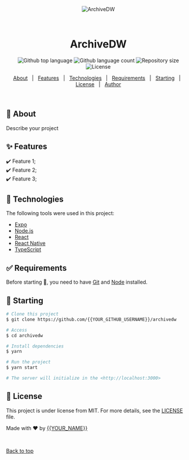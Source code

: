 <div align="center" id="top"> 
  <img src="./.github/app.gif" alt="ArchiveDW" />

  &#xa0;

  <!-- <a href="https://archivedw.netlify.app">Demo</a> -->
</div>

<h1 align="center">ArchiveDW</h1>

<p align="center">
  <img alt="Github top language" src="https://img.shields.io/github/languages/top/{{YOUR_GITHUB_USERNAME}}/archivedw?color=56BEB8">

  <img alt="Github language count" src="https://img.shields.io/github/languages/count/{{YOUR_GITHUB_USERNAME}}/archivedw?color=56BEB8">

  <img alt="Repository size" src="https://img.shields.io/github/repo-size/{{YOUR_GITHUB_USERNAME}}/archivedw?color=56BEB8">

  <img alt="License" src="https://img.shields.io/github/license/{{YOUR_GITHUB_USERNAME}}/archivedw?color=56BEB8">

  <!-- <img alt="Github issues" src="https://img.shields.io/github/issues/{{YOUR_GITHUB_USERNAME}}/archivedw?color=56BEB8" /> -->

  <!-- <img alt="Github forks" src="https://img.shields.io/github/forks/{{YOUR_GITHUB_USERNAME}}/archivedw?color=56BEB8" /> -->

  <!-- <img alt="Github stars" src="https://img.shields.io/github/stars/{{YOUR_GITHUB_USERNAME}}/archivedw?color=56BEB8" /> -->
</p>

<!-- Status -->

<!-- <h4 align="center"> 
	🚧  ArchiveDW 🚀 Under construction...  🚧
</h4> 

<hr> -->

<p align="center">
  <a href="#dart-about">About</a> &#xa0; | &#xa0; 
  <a href="#sparkles-features">Features</a> &#xa0; | &#xa0;
  <a href="#rocket-technologies">Technologies</a> &#xa0; | &#xa0;
  <a href="#white_check_mark-requirements">Requirements</a> &#xa0; | &#xa0;
  <a href="#checkered_flag-starting">Starting</a> &#xa0; | &#xa0;
  <a href="#memo-license">License</a> &#xa0; | &#xa0;
  <a href="https://github.com/{{YOUR_GITHUB_USERNAME}}" target="_blank">Author</a>
</p>

<br>

## :dart: About ##

Describe your project

## :sparkles: Features ##

:heavy_check_mark: Feature 1;\
:heavy_check_mark: Feature 2;\
:heavy_check_mark: Feature 3;

## :rocket: Technologies ##

The following tools were used in this project:

- [Expo](https://expo.io/)
- [Node.js](https://nodejs.org/en/)
- [React](https://pt-br.reactjs.org/)
- [React Native](https://reactnative.dev/)
- [TypeScript](https://www.typescriptlang.org/)

## :white_check_mark: Requirements ##

Before starting :checkered_flag:, you need to have [Git](https://git-scm.com) and [Node](https://nodejs.org/en/) installed.

## :checkered_flag: Starting ##

```bash
# Clone this project
$ git clone https://github.com/{{YOUR_GITHUB_USERNAME}}/archivedw

# Access
$ cd archivedw

# Install dependencies
$ yarn

# Run the project
$ yarn start

# The server will initialize in the <http://localhost:3000>
```

## :memo: License ##

This project is under license from MIT. For more details, see the [LICENSE](LICENSE.md) file.


Made with :heart: by <a href="https://github.com/{{YOUR_GITHUB_USERNAME}}" target="_blank">{{YOUR_NAME}}</a>

&#xa0;

<a href="#top">Back to top</a>
